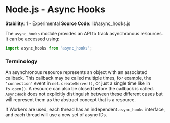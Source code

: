 <link rel="stylesheet" href="https://cdn.jsdelivr.net/npm/bootstrap-icons@1.5.0/font/bootstrap-icons.css">
<link rel="stylesheet" href="../source.css">

<h1 style="text-align:left;">Node.js - Async Hooks</h1>

**Stability**: 1 - Experimental
**Source Code**: lib\async_hooks.js

The `async_hooks` module provides an API to track asynchronous resources. It can be accessed using:
```js
import async_hooks from 'async_hooks';
```

### Terminology
An asynchronous resource represents an object with an associated callback. This callback may be called multiple times, for example, the `'connection'` event in `net.createServer()`, or just a single time like in `fs.open()`. A resource can also be closed before the callback is called. `AsyncHook` does not explicitly distinguish between these different cases but will represent them as the abstract concept that is a resource.

If Workers are used, each thread has an independent `async_hooks` interface, and each thread will use a new set of async IDs.




















